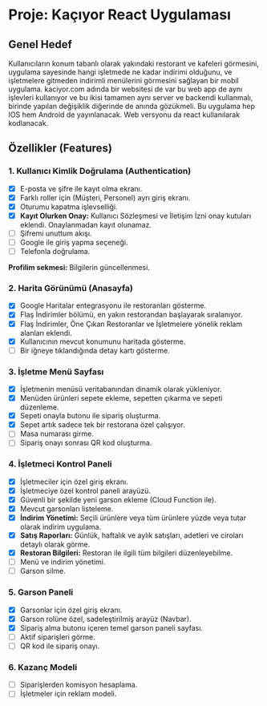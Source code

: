 # Proje: Kaçıyor React Uygulaması

## Genel Hedef
Kullanıcıların konum tabanlı olarak yakındaki restorant ve kafeleri görmesini, uygulama sayesinde hangi işletmede ne kadar indirimi olduğunu, ve işletmelere gitmeden indirimli menülerini görmesini sağlayan bir mobil uygulama. kaciyor.com adında bir websitesi de var bu web app de aynı işlevleri kullanıyor ve bu ikisi tamamen aynı server ve backendi kullanmalı, birinde yapılan değişiklik diğerinde de anında gözükmeli. Bu uygulama hep IOS hem Android de yayınlanacak. Web versyonu da react kullanılarak kodlanacak.

## Özellikler (Features)

### 1. Kullanıcı Kimlik Doğrulama (Authentication)
- [x] E-posta ve şifre ile kayıt olma ekranı.
- [x] Farklı roller için (Müşteri, Personel) ayrı giriş ekranı.
- [x] Oturumu kapatma işlevselliği.
- [x] **Kayıt Olurken Onay:** Kullanıcı Sözleşmesi ve İletişim İzni onay kutuları eklendi. Onaylanmadan kayıt olunamaz.
- [ ] Şifremi unuttum akışı.
- [ ] Google ile giriş yapma seçeneği.
- [ ] Telefonla doğrulama.

**Profilim sekmesi:** Bilgilerin güncellenmesi.

### 2. Harita Görünümü (Anasayfa)
- [x] Google Haritalar entegrasyonu ile restoranları gösterme.
- [x] Flaş İndirimler bölümü, en yakın restorandan başlayarak sıralanıyor.
- [x] Flaş İndirimler, Öne Çıkan Restoranlar ve İşletmelere yönelik reklam alanları eklendi.
- [x] Kullanıcının mevcut konumunu haritada gösterme.
- [ ] Bir iğneye tıklandığında detay kartı gösterme.

### 3. İşletme Menü Sayfası
- [x] İşletmenin menüsü veritabanından dinamik olarak yükleniyor.
- [x] Menüden ürünleri sepete ekleme, sepetten çıkarma ve sepeti düzenleme.
- [x] Sepeti onayla butonu ile sipariş oluşturma.
- [x] Sepet artık sadece tek bir restorana özel çalışıyor.
- [ ] Masa numarası girme.
- [ ] Sipariş onayı sonrası QR kod oluşturma.

### 4. İşletmeci Kontrol Paneli
- [x] İşletmeciler için özel giriş ekranı.
- [x] İşletmeciye özel kontrol paneli arayüzü.
- [x] Güvenli bir şekilde yeni garson ekleme (Cloud Function ile).
- [x] Mevcut garsonları listeleme.
- [x] **İndirim Yönetimi:** Seçili ürünlere veya tüm ürünlere yüzde veya tutar olarak indirim uygulama.
- [x] **Satış Raporları:** Günlük, haftalık ve aylık satışları, adetleri ve ciroları detaylı olarak görme.
- [x] **Restoran Bilgileri:** Restoran ile ilgili tüm bilgileri düzenleyebilme.
- [ ] Menü ve indirim yönetimi.
- [ ] Garson silme.

### 5. Garson Paneli
- [x] Garsonlar için özel giriş ekranı.
- [x] Garson rolüne özel, sadeleştirilmiş arayüz (Navbar).
- [x] Sipariş alma butonu içeren temel garson paneli sayfası.
- [ ] Aktif siparişleri görme.
- [ ] QR kod ile sipariş onayı.

### 6. Kazanç Modeli
- [ ] Siparişlerden komisyon hesaplama.
- [ ] İşletmeler için reklam modeli.
